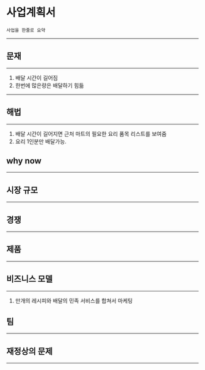 # 사업계획서

```company purpose
사업을 한줄로 요약
```
---
## 문재
---
1. 배달 시간이 길어짐
2. 한번에 많은량은 배달하기 힘듦
---
## 해법
---
1. 배달 시간이 길어지면 근처 마트의 필요한 요리 품목 리스트를 보여줌
2. 요리 1인분만 배달가능.
## why now
---
## 시장 규모
---
## 경쟁
---
## 제품
---

## 비즈니스 모델
---
1. 만개의 레시피와 배달의 민족 서비스를 합쳐서 마케팅
## 팀
---
## 재정상의 문제
---
